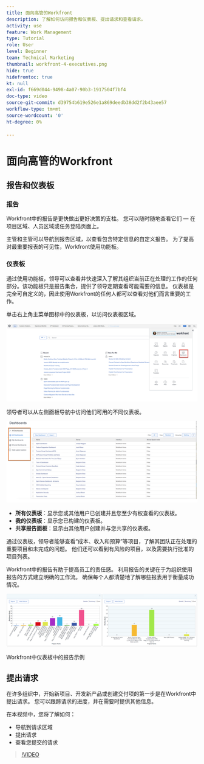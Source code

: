 ```yaml
---
title: 面向高管的Workfront
description: 了解如何访问报告和仪表板、提出请求和查看请求。
activity: use
feature: Work Management
type: Tutorial
role: User
level: Beginner
team: Technical Marketing
thumbnail: workfront-4-executives.png
hide: true
hidefromtoc: true
kt: null
exl-id: f669d044-9498-4a07-90b3-1917504f7bf4
doc-type: video
source-git-commit: d39754b619e526e1a869deedb38dd2f2b43aee57
workflow-type: tm+mt
source-wordcount: '0'
ht-degree: 0%

---
```


# 面向高管的Workfront

## 报告和仪表板

### 报告

Workfront中的报告是更快做出更好决策的支柱。 您可以随时随地查看它们 — 在项目区域、人员区域或任务登陆页面上。

主管和主管可以导航到报告区域，以查看包含特定信息的自定义报告。 为了提高对最重要报表的可见性，Workfront使用功能板。

### 仪表板

通过使用功能板，领导可以查看并快速深入了解其组织当前正在处理的工作的任何部分。该功能板只是报告集合，提供了领导定期查看可能需要的信息。 仪表板是完全可自定义的，因此使用Workfront的任何人都可以查看对他们而言重要的工作。

单击右上角主菜单图标中的仪表板，以访问仪表板区域。

![主菜单中的功能板选项的图像](assets/workfront-4-executives-1.png)

领导者可以从左侧面板导航中访问他们可用的不同仪表板。

![主菜单中的功能板选项的图像](assets/workfront-4-executives-2.png)

* **所有仪表板**：显示您或其他用户已创建并且您至少有权查看的仪表板。
* **我的仪表板**：显示您已构建的仪表板。
* **共享报告面板**：显示由其他用户创建并与您共享的仪表板。

通过仪表板，领导者能够查看“成本、收入和预算”等项目，了解其团队正在处理的重要项目和未完成的问题。 他们还可以看到有风险的项目，以及需要执行批准的项目列表。

Workfront中的报告有助于提高员工的责任感。 利用报告的关键在于为组织使用报告的方式建立明确的工作流。 确保每个人都清楚地了解哪些报表用于衡量成功情况。

![Workfront中仪表板中的报告示例 ](assets/workfront-4-executives-3.png)

Workfront中仪表板中的报告示例

## 提出请求

在许多组织中，开始新项目、开发新产品或创建交付项的第一步是在Workfront中提出请求。 您可以跟踪请求的进度，并在需要时提供其他信息。

在本视频中，您将了解如何：

* 导航到请求区域
* 提出请求
* 查看您提交的请求

>[!VIDEO](https://video.tv.adobe.com/v/336092/?quality=12)
